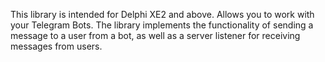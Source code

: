 This library is intended for Delphi XE2 and above. Allows you to work with your Telegram Bots. The library implements the functionality of sending a message to a user from a bot, as well as a server listener for receiving messages from users.
